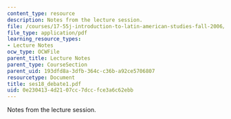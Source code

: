```yaml
---
content_type: resource
description: Notes from the lecture session.
file: /courses/17-55j-introduction-to-latin-american-studies-fall-2006/0e2304134d2107cc7dccfce3a6c62ebb_ses18_debate1.pdf
file_type: application/pdf
learning_resource_types:
- Lecture Notes
ocw_type: OCWFile
parent_title: Lecture Notes
parent_type: CourseSection
parent_uid: 193dfd8a-3dfb-364c-c36b-a92ce5706807
resourcetype: Document
title: ses18_debate1.pdf
uid: 0e230413-4d21-07cc-7dcc-fce3a6c62ebb
---
```

Notes from the lecture session.

